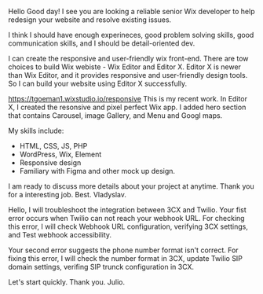 Hello
Good day! I see you are looking a reliable senior Wix developer to help redesign your website and resolve existing issues.

I think I should have enough experineces, good problem solving skills, good communication skills, and I should be detail-oriented dev.

I can create the responsive and user-friendly wix front-end. There are tow choices to build Wix webiste - Wix Editor and Editor X. Editor X is newer than Wix Editor, and it provides responsive and user-friendly design tools. So I can build your website using Editor X successfully. 

https://tgoeman1.wixstudio.io/responsive
This is my recent work. In Editor X, I created the resonsive and pixel perfect Wix app. I added hero section that contains Carousel, image Gallery, and Menu and Googl maps.

My skills include:
- HTML, CSS, JS, PHP
- WordPress, Wix, Element
- Responsive design
- Familiary with Figma and other mock up design.

I am ready to discuss more details about your project at anytime. 
Thank you for a interesting job.
Best.
Vladyslav.


Hello, I will troubleshoot the integration between 3CX and Twilio. Your fist error occurs when Twilio can not reach your webhook URL. For checking this error, I will check Webhook URL configuration, verifying 3CX settings, and Test webhook accessibility.

Your second error suggests the phone number format isn't correct. For fixing this error, I will check the number format in 3CX, update Twilio SIP domain settings, verifing SIP trunck configuration in 3CX.

Let's start quickly. Thank you.
Julio.
